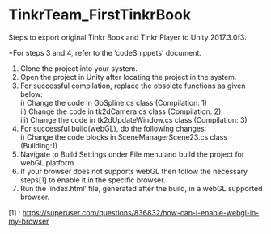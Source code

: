 # TinkrTeam_FirstTinkrBook

Steps to export original Tinkr Book and Tinkr Player to Unity 2017.3.0f3:

*For steps 3 and 4, refer to the ‘codeSnippets’ document.

1) Clone the project into your system.
2) Open the project in Unity after locating the project in the system.
3) For successful compilation, replace the obsolete functions as given below:   
    i)	Change the code in GoSpline.cs class (Compilation: 1)   
    ii)	Change the code in tk2dCamera.cs class (Compilation: 2)    
    iii)	Change the code in tk2dUpdateWindow.cs class (Compilation: 3)   
4) For successful build(webGL), do the following changes:    
    i)	Change the code blocks in SceneManagerScene23.cs class (Building:1)   
5) Navigate to Build Settings under File menu and build the project for webGL platform.
6) If your browser does not supports webGL then follow the necessary steps[1] to enable it in the specific browser.
7) Run the ‘index.html’ file, generated after the build, in a webGL supported browser.




[1] : https://superuser.com/questions/836832/how-can-i-enable-webgl-in-my-browser
